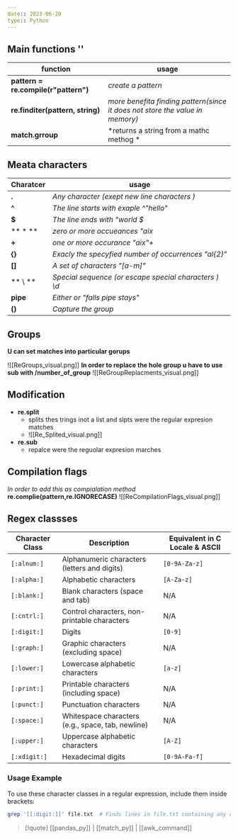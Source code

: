 ```yaml
---
date:: 2023-06-20
type:: Python 
---
```

## Main functions ''


| function                             | usage                                                                        |
| ------------------------------------ | ---------------------------------------------------------------------------- |
| **pattern = re.compile(r"pattern")** | *create a pattern*                                                           |
| **re.finditer(pattern, string)**     | *more benefita finding pattern(since it does not store the value in memory)* |
| **match.grroup**                     | *returns a string from a mathc methog *                                                                             |



## Meata characters 

| Charatcer | usage                                                 |
| --------- | ----------------------------------------------------- |
| **.**     | *Any character (exept new line characters )*          |
| **^**     | *The line starts with exaple ^"hello"*                |
| **$**     | *The line ends with "world $*                         |
| ** * **   | *zero or more occueances "aix*                        |
| **+**     | *one or more occurance "aix"+*                        |
| **{}**    | *Exacly the specyfied number of occurrences "al{2}"*  |
| **[]**    | *A set of characters "[a-m]"*                         |
| ** \ **   | *Special sequence (or escape special characters ) \d* |
| **pipe**  | *Either or "falls pipe stays"*                         |
| **()**    | *Capture the group*                                                      |

## Groups 
**U can set matches into particular gorups**

![[ReGroups_visual.png]]
**In order to replace the hole group u have to use sub with /number_of_group**
 ![[ReGroupReplacments_visual.png]]
## Modification 

- **re.split**
	- splits thes trings inot a list and slpts were the regular expresion matches 
 	- ![[Re_Splited_visual.png]]
- **re.sub**
	- repalce were the reguolar expresion marches 

## Compilation flags 
*In order to add this as compialation method*
**re.complie(pattern,re.IGNORECASE)**
![[ReCompilationFlags_visual.png]]

## Regex classses

| Character Class | Description                                        | Equivalent in C Locale & ASCII  |
|-----------------|----------------------------------------------------|---------------------------------|
| `[:alnum:]`      | Alphanumeric characters (letters and digits)       | `[0-9A-Za-z]`                   |
| `[:alpha:]`      | Alphabetic characters                              | `[A-Za-z]`                      |
| `[:blank:]`      | Blank characters (space and tab)                   | N/A                             |
| `[:cntrl:]`      | Control characters, non-printable characters       | N/A                             |
| `[:digit:]`      | Digits                                             | `[0-9]`                         |
| `[:graph:]`      | Graphic characters (excluding space)               | N/A                             |
| `[:lower:]`      | Lowercase alphabetic characters                    | `[a-z]`                         |
| `[:print:]`      | Printable characters (including space)             | N/A                             |
| `[:punct:]`      | Punctuation characters                             | N/A                             |
| `[:space:]`      | Whitespace characters (e.g., space, tab, newline)  | N/A                             |
| `[:upper:]`      | Uppercase alphabetic characters                    | `[A-Z]`                         |
| `[:xdigit:]`     | Hexadecimal digits                                 | `[0-9A-Fa-f]`                   |

### Usage Example

To use these character classes in a regular expression, include them inside brackets:

```bash
grep '[[:digit:]]' file.txt  # Finds lines in file.txt containing any digits
```

>[!quote] [[pandas_py]] | [[match_py]] | [[awk_command]] 